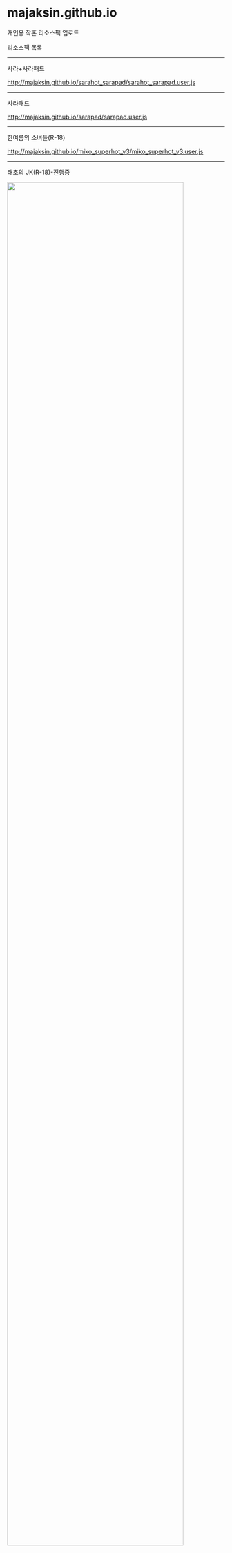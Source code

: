 # majaksin.github.io

개인용 작혼 리소스팩 업로드

리소스팩 목록

----------------------------------------------------------------

사라+사라패드

http://majaksin.github.io/sarahot_sarapad/sarahot_sarapad.user.js

----------------------------------------------------------------

사라패드

http://majaksin.github.io/sarapad/sarapad.user.js

----------------------------------------------------------------

한여름의 소녀들(R-18)

http://majaksin.github.io/miko_superhot_v3/miko_superhot_v3.user.js

----------------------------------------------------------------

태초의 JK(R-18)-진행중

<img src="https://user-images.githubusercontent.com/23310187/34244435-91eab306-e668-11e7-8063-735dff683bf8.png" width="90%"></img>
